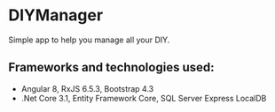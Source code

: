 # DIYManager
Simple app to help you manage all your DIY.
## Frameworks and technologies used:
* Angular 8, RxJS 6.5.3, Bootstrap 4.3
* .Net Core 3.1, Entity Framework Core, SQL Server Express LocalDB
